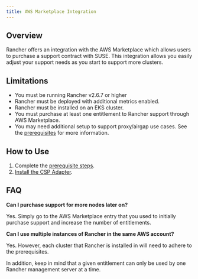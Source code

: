 ```yaml
---
title: AWS Marketplace Integration
---
```


<head>
  <link rel="canonical" href="https://ranchermanager.docs.rancher.com/pages-for-subheaders/aws-cloud-marketplace"/>
</head>

## Overview

Rancher offers an integration with the AWS Marketplace which allows users to purchase a support contract with SUSE. This integration allows you easily adjust your support needs as you start to support more clusters.

## Limitations

- You must be running Rancher v2.6.7 or higher
- Rancher must be deployed with additional metrics enabled.
- Rancher must be installed on an EKS cluster.
- You must purchase at least one entitlement to Rancher support through AWS Marketplace.
- You may need additional setup to support proxy/airgap use cases. See the [prerequisites](../integrations-in-rancher/cloud-marketplace/aws-cloud-marketplace/adapter-requirements.md) for more information.

## How to Use

1. Complete the [prerequisite steps](../integrations-in-rancher/cloud-marketplace/aws-cloud-marketplace/adapter-requirements.md).
2. [Install the CSP Adapter](../integrations-in-rancher/cloud-marketplace/aws-cloud-marketplace/install-adapter.md).

## FAQ

**Can I purchase support for more nodes later on?**

Yes. Simply go to the AWS Marketplace entry that you used to initially purchase support and increase the number of entitlements.

**Can I use multiple instances of Rancher in the same AWS account?**

Yes. However, each cluster that Rancher is installed in will need to adhere to the prerequisites.

In addition, keep in mind that a given entitlement can only be used by one Rancher management server at a time.
